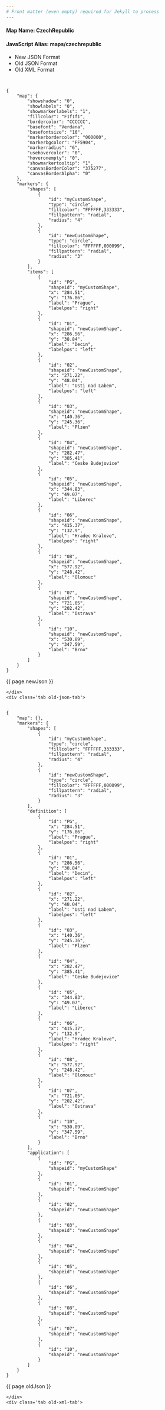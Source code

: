 ```yaml
---
# Front matter (even empty) required for Jekyll to process
---
```


#### Map Name: CzechRepublic

#### JavaScript Alias: maps/czechrepublic


<div class="code-wrapper">
<ul class='code-tabs'>
    <li class='active'>
        <a data-toggle='new-json'>New JSON Format</a>
    </li>
    <li>
        <a data-toggle='old-json'>Old JSON Format</a>
    </li>
    <li>
        <a data-toggle='old-xml'>Old XML Format</a>
    </li>
</ul>
<div class='tab-content'>
    <pre class='plain-code'></pre>
    <div class='tab new-json-tab active'>
<pre><code class="language-javascript">
{
    "map": {
        "showshadow": "0",
        "showlabels": "0",
        "showmarkerlabels": "1",
        "fillcolor": "F1f1f1",
        "bordercolor": "CCCCCC",
        "basefont": "Verdana",
        "basefontsize": "10",
        "markerbordercolor": "000000",
        "markerbgcolor": "FF5904",
        "markerradius": "6",
        "usehovercolor": "0",
        "hoveronempty": "0",
        "showmarkertooltip": "1",
        "canvasBorderColor": "375277",
        "canvasBorderAlpha": "0"
    },
    "markers": {
        "shapes": [
            {
                "id": "myCustomShape",
                "type": "circle",
                "fillcolor": "FFFFFF,333333",
                "fillpattern": "radial",
                "radius": "4"
            },
            {
                "id": "newCustomShape",
                "type": "circle",
                "fillcolor": "FFFFFF,000099",
                "fillpattern": "radial",
                "radius": "3"
            }
        ],
        "items": [
            {
                "id": "PG",
                "shapeid": "myCustomShape",
                "x": "284.51",
                "y": "176.86",
                "label": "Prague",
                "labelpos": "right"
            },
            {
                "id": "01",
                "shapeid": "newCustomShape",
                "x": "286.56",
                "y": "38.84",
                "label": "Decin",
                "labelpos": "left"
            },
            {
                "id": "02",
                "shapeid": "newCustomShape",
                "x": "271.22",
                "y": "48.04",
                "label": "Usti nad Labem",
                "labelpos": "left"
            },
            {
                "id": "03",
                "shapeid": "newCustomShape",
                "x": "140.36",
                "y": "245.36",
                "label": "Plzen"
            },
            {
                "id": "04",
                "shapeid": "newCustomShape",
                "x": "282.47",
                "y": "385.41",
                "label": "Ceske Budejovice"
            },
            {
                "id": "05",
                "shapeid": "newCustomShape",
                "x": "344.83",
                "y": "49.07",
                "label": "Liberec"
            },
            {
                "id": "06",
                "shapeid": "newCustomShape",
                "x": "415.37",
                "y": "132.9",
                "label": "Hradec Kralove",
                "labelpos": "right"
            },
            {
                "id": "08",
                "shapeid": "newCustomShape",
                "x": "577.92",
                "y": "248.42",
                "label": "Olomouc"
            },
            {
                "id": "07",
                "shapeid": "newCustomShape",
                "x": "721.05",
                "y": "202.42",
                "label": "Ostrava"
            },
            {
                "id": "10",
                "shapeid": "newCustomShape",
                "x": "530.89",
                "y": "347.59",
                "label": "Brno"
            }
        ]
    }
}
</code></pre>


<p class='text-success'>{{ page.newJson }}</p>

    </div>
    <div class='tab old-json-tab'>
<pre><code class="language-javascript">
{
    "map": {},
    "markers": {
        "shapes": [
            {
                "id": "myCustomShape",
                "type": "circle",
                "fillcolor": "FFFFFF,333333",
                "fillpattern": "radial",
                "radius": "4"
            },
            {
                "id": "newCustomShape",
                "type": "circle",
                "fillcolor": "FFFFFF,000099",
                "fillpattern": "radial",
                "radius": "3"
            }
        ],
        "definition": [
            {
                "id": "PG",
                "x": "284.51",
                "y": "176.86",
                "label": "Prague",
                "labelpos": "right"
            },
            {
                "id": "01",
                "x": "286.56",
                "y": "38.84",
                "label": "Decin",
                "labelpos": "left"
            },
            {
                "id": "02",
                "x": "271.22",
                "y": "48.04",
                "label": "Usti nad Labem",
                "labelpos": "left"
            },
            {
                "id": "03",
                "x": "140.36",
                "y": "245.36",
                "label": "Plzen"
            },
            {
                "id": "04",
                "x": "282.47",
                "y": "385.41",
                "label": "Ceske Budejovice"
            },
            {
                "id": "05",
                "x": "344.83",
                "y": "49.07",
                "label": "Liberec"
            },
            {
                "id": "06",
                "x": "415.37",
                "y": "132.9",
                "label": "Hradec Kralove",
                "labelpos": "right"
            },
            {
                "id": "08",
                "x": "577.92",
                "y": "248.42",
                "label": "Olomouc"
            },
            {
                "id": "07",
                "x": "721.05",
                "y": "202.42",
                "label": "Ostrava"
            },
            {
                "id": "10",
                "x": "530.89",
                "y": "347.59",
                "label": "Brno"
            }
        ],
        "application": [
            {
                "id": "PG",
                "shapeid": "myCustomShape"
            },
            {
                "id": "01",
                "shapeid": "newCustomShape"
            },
            {
                "id": "02",
                "shapeid": "newCustomShape"
            },
            {
                "id": "03",
                "shapeid": "newCustomShape"
            },
            {
                "id": "04",
                "shapeid": "newCustomShape"
            },
            {
                "id": "05",
                "shapeid": "newCustomShape"
            },
            {
                "id": "06",
                "shapeid": "newCustomShape"
            },
            {
                "id": "08",
                "shapeid": "newCustomShape"
            },
            {
                "id": "07",
                "shapeid": "newCustomShape"
            },
            {
                "id": "10",
                "shapeid": "newCustomShape"
            }
        ]
    }
}
</code></pre>


<p class='text-success'>{{ page.oldJson }}</p>

    </div>
    <div class='tab old-xml-tab'>
<pre><code class="language-html">
<map>
	<markers>
	    <shapes>
		    <shape id='myCustomShape' type='circle' fillColor='FFFFFF,333333' fillPattern='radial' radius='4'/>
			 <shape id='newCustomShape' type='circle' fillColor='FFFFFF,000099' fillPattern='radial' radius='3'/>
		</shapes>
		<definition>
			<marker id='PG' x='284.51' y='176.86' label='Prague'  labelPos='right'  />
			<marker id='01' x='286.56' y='38.84' label='Decin' labelpos='left' />
			<marker id='02' x='271.22' y='48.04' label='Usti nad Labem' labelPos='left'  />
			<marker id='03' x='140.36' y='245.36' label='Plzen'  />
			<marker id='04' x='282.47' y='385.41' label='Ceske Budejovice'  />
			<marker id='05' x='344.83' y='49.07' label='Liberec'  />
			<marker id='06' x='415.37' y='132.9' label='Hradec Kralove' labelPos='right'  />
			<marker id='08' x='577.92' y='248.42' label='Olomouc'  />
			<marker id='07' x='721.05' y='202.42' label='Ostrava'  />
			<marker id='10' x='530.89' y='347.59' label='Brno'  />

		</definition>
		<application>
			<marker id='PG' shapeId='myCustomShape'  />
			<marker id='01' shapeId='newCustomShape'  />
			<marker id='02' shapeId='newCustomShape'  />
			<marker id='03' shapeId='newCustomShape'  />
			<marker id='04' shapeId='newCustomShape'  />
			<marker id='05' shapeId='newCustomShape'  />
			<marker id='06' shapeId='newCustomShape'  />
			<marker id='08' shapeId='newCustomShape'  />
			<marker id='07' shapeId='newCustomShape'  />
			<marker id='10' shapeId='newCustomShape'  />

		</application>
	</markers>
</map>
</code></pre>

<p class='text-success'>{{ page.oldXml }}</p>

</div>
</div>
</div>
